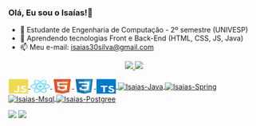 ### Olá, Eu sou o Isaías!👋

- 🔭 Estudante de Engenharia de Computação - 2º semestre (UNIVESP)
- 🌱 Aprendendo tecnologias Front e Back-End (HTML, CSS, JS, Java)
- 📫 Meu e-mail: isaias30silva@gmail.com

<div align="center">
  <a href="https://github.com/isaias30silva">
  <img height="180em" src="https://github-readme-stats.vercel.app/api?username=isaias30silva&show_icons=true&theme=blueberry&include_all_commits=true&count_private=true"/>
  <img height="180em" src="https://github-readme-stats.vercel.app/api/top-langs/?username=isaias30silva&layout=compact&langs_count=7&theme=blueberry"/>
</div>


<div style="display: inline_block"><br>
  <img align="center" alt="Isaias-Js" height="30" width="40" src="https://raw.githubusercontent.com/devicons/devicon/master/icons/javascript/javascript-plain.svg">
  <img align="center" alt="Isaias-React" height="30" width="40" src="https://raw.githubusercontent.com/devicons/devicon/master/icons/react/react-original.svg">
  <img align="center" alt="Isaias-HTML" height="30" width="40" src="https://raw.githubusercontent.com/devicons/devicon/master/icons/html5/html5-original.svg">
  <img align="center" alt="Isaias-CSS" height="30" width="40" src="https://raw.githubusercontent.com/devicons/devicon/master/icons/css3/css3-original.svg">
    <img align="center" alt="Rafa-Ts" height="30" width="40" src="https://raw.githubusercontent.com/devicons/devicon/master/icons/typescript/typescript-plain.svg">
  <img align="center" alt="Isaias-Java" height="30" width="40" src="https://cdn.jsdelivr.net/gh/devicons/devicon/icons/java/java-original.svg">
   <img align="center" alt="Isaias-Spring" height="30" width="40" src="https://cdn.jsdelivr.net/gh/devicons/devicon/icons/spring/spring-original-wordmark.svg" />
  <img align="center" alt="Isaias-Msql" height="30" width="40" src="https://cdn.jsdelivr.net/gh/devicons/devicon/icons/mysql/mysql-original-wordmark.svg">
  <img align="center" alt="Isaias-Postgree" height="30" width="40" src="https://cdn.jsdelivr.net/gh/devicons/devicon/icons/postgresql/postgresql-original-wordmark.svg">
</div>
  
  <div> 
   <p></p>
  <a href = "mailto:isaias30silva@gmail.com"><img src="https://img.shields.io/badge/-Gmail-%23333?style=for-the-badge&logo=gmail&logoColor=white" target="_blank"></a>
  <a href="https://www.linkedin.com/in/isaias-menezes-silva/" target="_blank"><img src="https://img.shields.io/badge/-LinkedIn-%230077B5?style=for-the-badge&logo=linkedin&logoColor=white" target="_blank"></a> 

